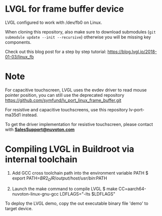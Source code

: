 # LVGL for frame buffer device

LVGL configured to work with /dev/fb0 on Linux.

When cloning this repository, also make sure to download submodules (`git submodule update --init --recursive`) otherwise you will be missing key components.

Check out this blog post for a step by step tutorial:
https://blog.lvgl.io/2018-01-03/linux_fb

# Note

For capacitive touchscreen, LVGL uses the evdev driver to read mouse pointer position, you can still use the deprecated repository
https://github.com/symfund/lv_port_linux_frame_buffer.git

For resistive and capacitive touchscreens, use this repository lv-port-ma35d1 instead.

To get the driver implementation for resistive touchscreen, please contact with **SalesSupport@nuvoton.com**

# Compiling LVGL in Buildroot via internal toolchain
1. Add GCC cross toolchain path into the environment variable PATH
   $ export PATH=${BR2_DIR}/output/host/usr/bin:$PATH
   
2. Launch the make command to compile LVGL
   $ make CC=aarch64-nuvoton-linux-gnu-gcc LDFLAGS="-lts $LDFLAGS"
   
 To deploy the LVGL demo, copy the out executable binary file 'demo' to target device.
 
